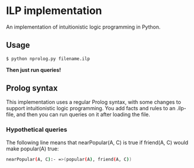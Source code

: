 # ILP implementation

An implementation of intuitionistic logic programming in Python.
## Usage
```sh
$ python nprolog.py filename.ilp
```
**Then just run queries!**
## Prolog syntax

This implementation uses a regular Prolog syntax, with some changes to support intuitionistic logic programming. You add facts and rules to an .ilp-file, and then you can run queries on it after loading the file.

### Hypothetical queries
The following line means that nearPopular(A, C) is true if friend(A, C) would make popular(A) true:
```sh
nearPopular(A, C):- =>(popular(A), friend(A, C))
```

